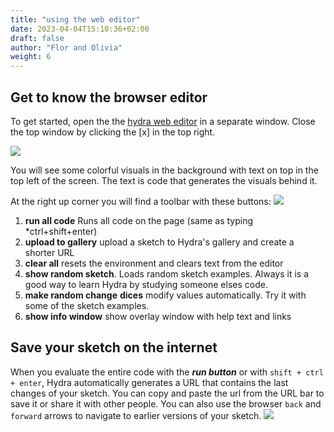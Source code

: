 ```yaml
---
title: "using the web editor"
date: 2023-04-04T15:10:36+02:00
draft: false
author: "Flor and Olivia"
weight: 6
---
```



## Get to know the browser editor
To get started, open the the [hydra web editor](https://hydra.ojack.xyz/) in a separate window.   Close the top window by clicking the [x] in the top right. 

![](https://i.imgur.com/ZfgVjJZ.gif)

You will see some colorful visuals in the background with text on top in the top left of the screen. The text is code that generates the visuals behind it. 

At the right up corner you will find a toolbar with these buttons: 
![](https://i.imgur.com/iCG8Lrq.png)
1. **run all code** Runs all code on the page (same as typing *ctrl+shift+enter)
2. **upload to gallery** upload a sketch to Hydra's gallery and create a shorter URL
3. **clear all** resets the environment and clears text from the editor
4. **show random sketch**. Loads random sketch examples. Always it is a good way to learn Hydra by studying someone elses code.
5. **make random change** **dices** modify values automatically. Try it with some of the sketch examples.
6. **show info window** show overlay window with help text and links


## Save your sketch on the internet


When you evaluate the entire code with the ***run button*** or with `shift + ctrl + enter`, Hydra automatically generates a URL that contains the last changes of your sketch. You can copy and paste the url from the URL bar to save it or share it with other people. You can also use the browser `back` and `forward` arrows to navigate to earlier versions of your sketch. 
![](https://i.imgur.com/lV0rmoh.png)

